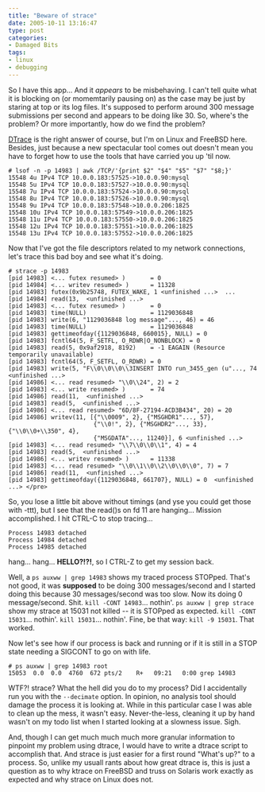 ```yaml
---
title: "Beware of strace"
date: 2005-10-11 13:16:47
type: post
categories:
- Damaged Bits
tags:
- linux
- debugging
---
```


So I have this app... And it *appears* to be misbehaving.  I can't tell quite what it is blocking on (or momemtarily pausing on) as the case may be just by staring at top or its log files.  It's supposed to perform around 300 message submissions per second and appears to be doing like 30.  So, where's the problem?  Or more importantly, how do we find the problem?

[DTrace](http://www.sun.com/bigadmin/content/dtrace/) is the right answer of course, but I'm on Linux and FreeBSD here.  Besides, just because a new spectacular tool comes out doesn't mean you have to forget how to use the tools that have carried you up 'til now.

    # lsof -n -p 14983 | awk /TCP/'{print $2" "$4" "$5" "$7" "$8;}'
    15548 4u IPv4 TCP 10.0.0.183:57525->10.0.0.90:mysql
    15548 5u IPv4 TCP 10.0.0.183:57527->10.0.0.90:mysql
    15548 7u IPv4 TCP 10.0.0.183:57524->10.0.0.90:mysql
    15548 8u IPv4 TCP 10.0.0.183:57526->10.0.0.90:mysql
    15548 9u IPv4 TCP 10.0.0.183:57548->10.0.0.206:1825
    15548 10u IPv4 TCP 10.0.0.183:57549->10.0.0.206:1825
    15548 11u IPv4 TCP 10.0.0.183:57550->10.0.0.206:1825
    15548 12u IPv4 TCP 10.0.0.183:57551->10.0.0.206:1825
    15548 13u IPv4 TCP 10.0.0.183:57552->10.0.0.206:1825

Now that I've got the file descriptors related to my network connections, let's trace this bad boy and see what it's doing.

    # strace -p 14983
    [pid 14983] <... futex resumed> )       = 0
    [pid 14984] <... writev resumed> )      = 11328
    [pid 14983] futex(0x9b25748, FUTEX_WAKE, 1 <unfinished ...>  ...  
    [pid 14984] read(13,  <unfinished ...> 
    [pid 14983] <... futex resumed> )       = 0 
    [pid 14983] time(NULL)                  = 1129036848 
    [pid 14983] write(6, "1129036848 log message"..., 46) = 46 
    [pid 14983] time(NULL)                  = 1129036848 
    [pid 14983] gettimeofday({1129036848, 660015}, NULL) = 0 
    [pid 14983] fcntl64(5, F_SETFL, O_RDWR|O_NONBLOCK) = 0 
    [pid 14983] read(5, 0x9af2918, 8192)    = -1 EAGAIN (Resource temporarily unavailable) 
    [pid 14983] fcntl64(5, F_SETFL, O_RDWR) = 0 
    [pid 14983] write(5, "F\\0\\0\\0\\3INSERT INTO run_3455_gen (u"..., 74 <unfinished ...> 
    [pid 14986] <... read resumed> "\\0\\24", 2) = 2 
    [pid 14983] <... write resumed> )       = 74 
    [pid 14986] read(11,  <unfinished ...> 
    [pid 14983] read(5,  <unfinished ...> 
    [pid 14986] <... read resumed> "6D/8F-27194-ACD3B434", 20) = 20 
    [pid 14986] writev(11, [{"\\0009", 2}, {"MSGHDR1"..., 57},
                            {"\\0!", 2}, {"MSGHDR2"..., 33}, {"\\0\\0+\\350", 4},
                            {"MSGDATA"..., 11240}], 6 <unfinished ...> 
    [pid 14983] <... read resumed> "\\7\\0\\0\\1", 4) = 4 
    [pid 14983] read(5,  <unfinished ...> 
    [pid 14986] <... writev resumed> )      = 11338 
    [pid 14983] <... read resumed> "\\0\\1\\0\\2\\0\\0\\0", 7) = 7 
    [pid 14986] read(11,  <unfinished ...> 
    [pid 14983] gettimeofday({1129036848, 661707}, NULL) = 0  <unfinished ...> </pre>

So, you lose a little bit above without timings (and yse you could get those with -ttt), but I see that the read()s on fd 11 are hanging...  Mission accomplished.  I hit CTRL-C to stop tracing...

    Process 14983 detached
    Process 14984 detached
    Process 14985 detached
 
hang...   hang...  **HELLO?!?!**, so I CTRL-Z to get my session back.

Well, a `ps auxww | grep 14983` shows my traced process STOPped.  That's not good, it was **supposed** to be doing 300 messages/second and I started doing this because 30 messages/second was too slow.  Now its doing 0 message/second.  Shit.  `kill -CONT 14983`... nothin'.  `ps auxww | grep strace` show my strace at 15031 not killed -- it is STOPped as expected.  `kill -CONT 15031`... nothin'.  `kill 15031`... nothin'.  Fine, be that way: `kill -9 15031`.  That worked.

Now let's see how if our process is back and running or if it is still in a STOP state needing a SIGCONT to go on with life.

    # ps auxww | grep 14983 root
    15053  0.0  0.0  4760  672 pts/2    R+   09:21   0:00 grep 14983

WTF?!  strace?  What the hell did you do to my process?  Did I accidentally run you with the `--decimate` option.  In opinion, no analysis tool should damage the process it is looking at.  While in this particular case I was able to clean up the mess, it wasn't easy.  Never-the-less, cleaning it up by hand wasn't on my todo list when I started looking at a slowness issue.  Sigh.

And, though I can get much much much more granular information to pinpoint my problem using dtrace, I would have to write a dtrace script to accomplish that.  And strace is just easier for a first round "What's up?" to a  process.  So, unlike my usuall rants about how great dtrace is, this is just a question as to why ktrace on FreeBSD and truss on Solaris work exactly as expected and why strace on Linux does not.
